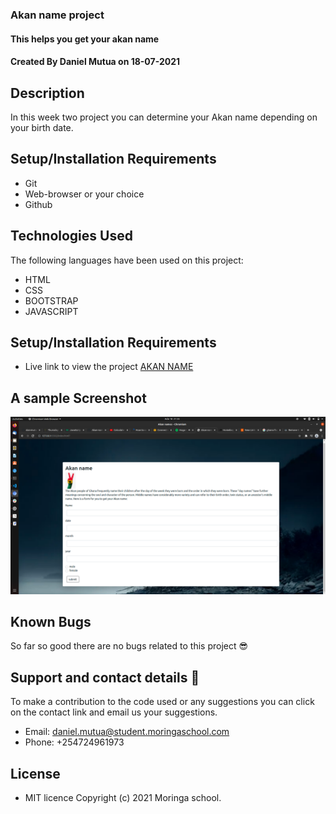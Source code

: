 ### Akan name project
#### This helps you get your akan name
#### Created By Daniel Mutua on 18-07-2021
## Description
In this week two project you can determine your Akan name depending on your birth date.
## Setup/Installation Requirements
* Git
* Web-browser or your choice
* Github
## Technologies Used
 The following languages have been used on this project:
 * HTML
 * CSS
 * BOOTSTRAP
 * JAVASCRIPT

## Setup/Installation Requirements

* Live link to view the project <a href="https://dan-mutua.github.io/akan-names/">AKAN NAME</a>
## A sample Screenshot
<img src="./assets/Screenshot from 2021-07-18 21-35-56.png" alt="screenshot" />



## Known Bugs
 So far so good there are no bugs related to this project 😎
## Support and contact details 🙂
To make a contribution to the code used or any suggestions you can click on the contact link and email us your suggestions.
* Email: daniel.mutua@student.moringaschool.com
* Phone: +254724961973
## License
* MIT licence Copyright (c) 2021 Moringa school.